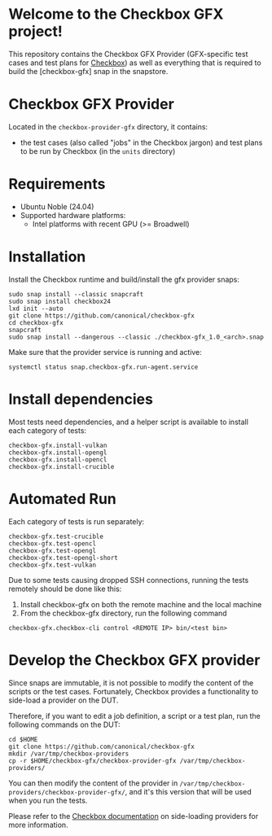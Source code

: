 # Welcome to the Checkbox GFX project!

This repository contains the Checkbox GFX Provider (GFX-specific test cases and test plans for [Checkbox]) as well as everything that is required to build the [checkbox-gfx] snap in the snapstore.

# Checkbox GFX Provider

Located in the `checkbox-provider-gfx` directory, it contains:

- the test cases (also called "jobs" in the Checkbox jargon) and test plans to be run by Checkbox (in the `units` directory)

# Requirements

- Ubuntu Noble (24.04)
- Supported hardware platforms:
  - Intel platforms with recent GPU (>= Broadwell)

# Installation

Install the Checkbox runtime and build/install the gfx provider snaps:

```shell
sudo snap install --classic snapcraft
sudo snap install checkbox24
lxd init --auto
git clone https://github.com/canonical/checkbox-gfx
cd checkbox-gfx
snapcraft
sudo snap install --dangerous --classic ./checkbox-gfx_1.0_<arch>.snap
```

Make sure that the provider service is running and active:

```shell
systemctl status snap.checkbox-gfx.run-agent.service
```

# Install dependencies

Most tests need dependencies, and a helper script is available to install each category of tests:

```shell
checkbox-gfx.install-vulkan
checkbox-gfx.install-opengl
checkbox-gfx.install-opencl
checkbox-gfx.install-crucible
```

# Automated Run

Each category of tests is run separately:

```shell
checkbox-gfx.test-crucible
checkbox-gfx.test-opencl
checkbox-gfx.test-opengl
checkbox-gfx.test-opengl-short
checkbox-gfx.test-vulkan
```

Due to some tests causing dropped SSH connections, running the tests remotely should be done like this:

1. Install checkbox-gfx on both the remote machine and the local machine
2. From the checkbox-gfx directory, run the following command

```shell
checkbox-gfx.checkbox-cli control <REMOTE IP> bin/<test bin>
```

# Develop the Checkbox GFX provider

Since snaps are immutable, it is not possible to modify the content of the scripts or the test cases. Fortunately, Checkbox provides a functionality to side-load a provider on the DUT.

Therefore, if you want to edit a job definition, a script or a test plan, run the following commands on the DUT:

```shell
cd $HOME
git clone https://github.com/canonical/checkbox-gfx
mkdir /var/tmp/checkbox-providers
cp -r $HOME/checkbox-gfx/checkbox-provider-gfx /var/tmp/checkbox-providers/
```

You can then modify the content of the provider in `/var/tmp/checkbox-providers/checkbox-provider-gfx/`, and it's this version that will be used when you run the tests.

Please refer to the [Checkbox documentation] on side-loading providers for more information.

[Checkbox]: https://checkbox.readthedocs.io/
[Checkbox documentation]: https://checkbox.readthedocs.io/en/latest/side-loading.html
